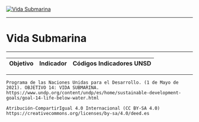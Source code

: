[![Vida Submarina](https://www.undp.org/content/dam/undp/sdg/tiles/sdg-es-14.png "Vida Submarina")
](https://www.undp.org/content/undp/es/home/sustainable-development-goals/goal-14-life-below-water.html)

--------------------------------------------
# Vida Submarina
--------------------------------------------

|Objetivo|Indicador|Códigos Indicadores UNSD|
| ----- | ----- | ----- |



------
```Programa de las Naciones Unidas para el Desarrollo. (1 de Mayo de 2021). OBJETIVO 14: VIDA SUBMARINA. https://www.undp.org/content/undp/es/home/sustainable-development-goals/goal-14-life-below-water.html```


```Atribución-CompartirIgual 4.0 Internacional (CC BY-SA 4.0) https://creativecommons.org/licenses/by-sa/4.0/deed.es```
